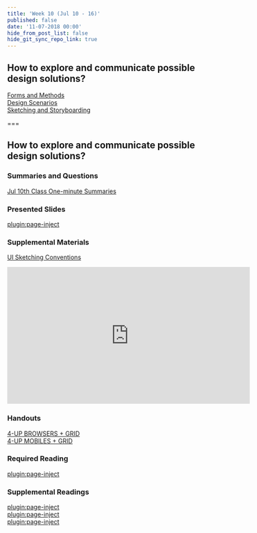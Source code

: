 ```yaml
---
title: 'Week 10 (Jul 10 - 16)'
published: false
date: '11-07-2018 00:00'
hide_from_post_list: false
hide_git_sync_repo_link: true
---
```


## How to explore and communicate possible design solutions?
[Forms and Methods](https://paulhibbitts.net/cmpt-363-182/pdfs/cmpt-363-182-prototyping.pdf#page=5)  
[Design Scenarios](https://paulhibbitts.net/cmpt-363-182/pdfs/cmpt-363-182-prototyping.pdf#page=24)  
[Sketching and Storyboarding](https://paulhibbitts.net/cmpt-363-182/pdfs/cmpt-363-182-prototyping.pdf#page=44)  

===

## **How to explore and communicate possible design solutions?**

### Summaries and Questions  
[Jul 10th Class One-minute Summaries](https://canvas.sfu.ca)

### Presented Slides  
[plugin:page-inject](/192/all-pdf-slides/week-10)

### Supplemental Materials  
[UI Sketching Conventions](https://www.youtube.com/watch?v=MwidSAlbEB8)  
<div class="embed-responsive embed-responsive-4by3"><iframe width="560" height="315" src="https://www.youtube.com/embed/MwidSAlbEB8" frameborder="0" allowfullscreen></iframe></div>

### Handouts
[4-UP BROWSERS + GRID](https://canvas.sfu.ca)  
[4-UP MOBILES + GRID](https://canvas.sfu.ca)  

### Required Reading  
[plugin:page-inject](/192/all-readings/week-10)

### Supplemental Readings  
[plugin:page-inject](/192/ux-techniques-guide/how-to-explore-and-describe-possible-design-solutions/brainstorming)  
[plugin:page-inject](/192/ux-techniques-guide/how-to-explore-and-describe-possible-design-solutions/prototyping)  
[plugin:page-inject](/192/ux-techniques-guide/how-to-explore-and-describe-possible-design-solutions/scenarios)  
